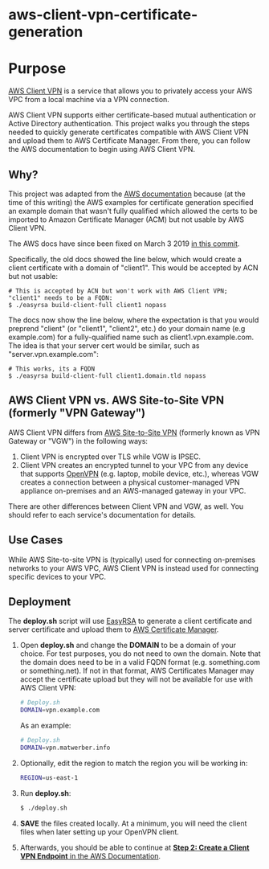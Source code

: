 # aws-client-vpn-certificate-generation

# Purpose

[AWS Client VPN](https://docs.aws.amazon.com/vpn/latest/clientvpn-admin/what-is.html) is a service that allows you to privately access your AWS VPC from a local machine via a VPN connection. 

AWS Client VPN supports either certificate-based mutual authentication or Active Directory authentication. This project walks you through the steps needed to quickly generate certificates compatible with AWS Client VPN and upload them to AWS Certificate Manager. From there, you can follow the AWS documentation to begin using AWS Client VPN.

## Why?

This project was adapted from the [AWS documentation](https://docs.aws.amazon.com/vpn/latest/clientvpn-admin/authentication-authrization.html#mutual) because (at the time of this writing) the AWS examples for certificate generation specified an example domain that wasn't fully qualified which allowed the certs to be imported to Amazon Certificate Manager (ACM) but not usable by AWS Client VPN. 

The AWS docs have since been fixed on March 3 2019 [in this commit](https://github.com/awsdocs/aws-client-vpn-administrator-guide/commit/9e6faef841ab46c8d42a68922a70160abf134912).

Specifically, the old docs showed the line below, which would create a client certificate with a domain of "client1". This would be accepted by ACN but not usable:

```
# This is accepted by ACN but won't work with AWS Client VPN; "client1" needs to be a FQDN:
$ ./easyrsa build-client-full client1 nopass
```

The docs now show the line below, where the expectation is that you would preprend "client" (or "client1", "client2", etc.) do your domain name (e.g example.com) for a fully-qualified name such as client1.vpn.example.com. The idea is that your server cert would be similar, such as "server.vpn.example.com":

```
# This works, its a FQDN
$ ./easyrsa build-client-full client1.domain.tld nopass
```


## AWS Client VPN vs. AWS Site-to-Site VPN (formerly "VPN Gateway")

AWS Client VPN differs from [AWS Site-to-Site VPN](https://docs.aws.amazon.com/vpn/latest/s2svpn/VPC_VPN.html) (formerly known as VPN Gateway or "VGW") in the following ways:

1. Client VPN is encrypted over TLS while VGW is IPSEC.
2. Client VPN creates an encrypted tunnel to your VPC from any device that supports [OpenVPN](https://en.wikipedia.org/wiki/OpenVPN) (e.g. laptop, mobile device, etc.), whereas VGW creates a connection between a physical customer-managed VPN appliance on-premises and an AWS-managed gateway in your VPC.

There are other differences between Client VPN and VGW, as well. You should refer to each service's documentation for details.

## Use Cases

While AWS Site-to-site VPN is (typically) used for connecting on-premises networks to your AWS VPC, AWS Client VPN is instead used for connecting specific devices to your VPC. 

## Deployment

The **deploy.sh** script will use [EasyRSA](https://github.com/OpenVPN/easy-rsa) to generate a client certificate and server certificate and upload them to [AWS Certificate Manager](https://aws.amazon.com/certificate-manager/).  

1. Open **deploy.sh** and change the **DOMAIN** to be a domain of your choice. For test purposes, you do not need to own the domain. Note that the domain does need to be in a valid FQDN format (e.g. something.com or something.net). If not in that format, AWS Certificates Manager may accept the certificate upload but they will not be available for use with AWS Client VPN:

    ```sh
    # Deploy.sh
    DOMAIN=vpn.example.com
    ```

    As an example:
    
    ```sh
    # Deploy.sh
    DOMAIN=vpn.matwerber.info
    ```

2. Optionally, edit the region to match the region you will be working in:

    ```sh
    REGION=us-east-1
    ```

3. Run **deploy.sh**:

    ```sh
    $ ./deploy.sh
    ```

4. **SAVE** the files created locally. At a minimum, you will need the client files when later setting up your OpenVPN client.

5. Afterwards, you should be able to continue at [**Step 2: Create a Client VPN Endpoint** in the AWS Documentation](https://docs.aws.amazon.com/vpn/latest/clientvpn-admin/cvpn-getting-started.html#cvpn-getting-started-endpoint). 
